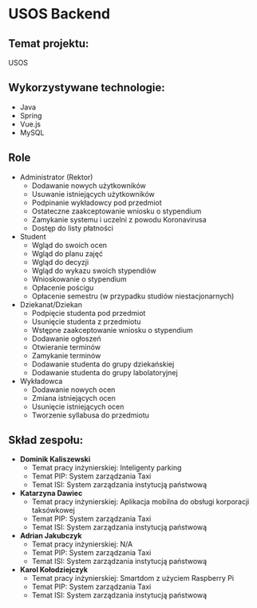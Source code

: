 # USOS Backend


Temat projektu: 
----
USOS 



Wykorzystywane technologie: 
---- 
* Java
* Spring
* Vue.js
* MySQL

Role
----
* Administrator (Rektor)
    * Dodawanie nowych użytkowników
    * Usuwanie istniejących użytkowników  
    * Podpinanie wykładowcy pod przedmiot
    * Ostateczne zaakceptowanie wniosku o stypendium
    * Zamykanie systemu i uczelni z powodu Koronavirusa
    * Dostęp do listy płatności 
* Student
    * Wgląd do swoich ocen
    * Wgląd do planu zajęć
    * Wgląd do decyzji
    * Wgląd do wykazu swoich stypendiów
    * Wnioskowanie o stypendium
    * Opłacenie pościgu
    * Opłacenie semestru (w przypadku studiów niestacjonarnych)
* Dziekanat/Dziekan
    * Podpięcie studenta pod przedmiot
    * Usunięcie studenta z przedmiotu
    * Wstępne zaakceptowanie wniosku o stypendium
    * Dodawanie ogłoszeń
    * Otwieranie terminów
    * Zamykanie terminów
    * Dodawanie studenta do grupy dziekańskiej
    * Dodawanie studenta do grupy labolatoryjnej
* Wykładowca
    * Dodawanie nowych ocen
    * Zmiana istniejących ocen
    * Usunięcie istniejących ocen
    * Tworzenie syllabusa do przedmiotu






**Skład zespołu:**
----
* **Dominik Kaliszewski**
    * Temat pracy inżynierskiej: Inteligenty parking
    * Temat PIP: System zarządzania Taxi
    * Temat ISI: System zarządzania instytucją państwową 
* **Katarzyna Dawiec**
    * Temat pracy inżynierskiej: Aplikacja mobilna do obsługi korporacji taksówkowej
    * Temat PIP: System zarządzania Taxi
    * Temat ISI: System zarządzania instytucją państwową 
* **Adrian Jakubczyk**
    * Temat pracy inżynierskiej: N/A
    * Temat PIP: System zarządzania Taxi
    * Temat ISI: System zarządzania instytucją państwową 
* **Karol Kołodziejczyk**
    * Temat pracy inżynierskiej: Smartdom z użyciem Raspberry Pi
    * Temat PIP: System zarządzania Taxi
    * Temat ISI: System zarządzania instytucją państwową 


